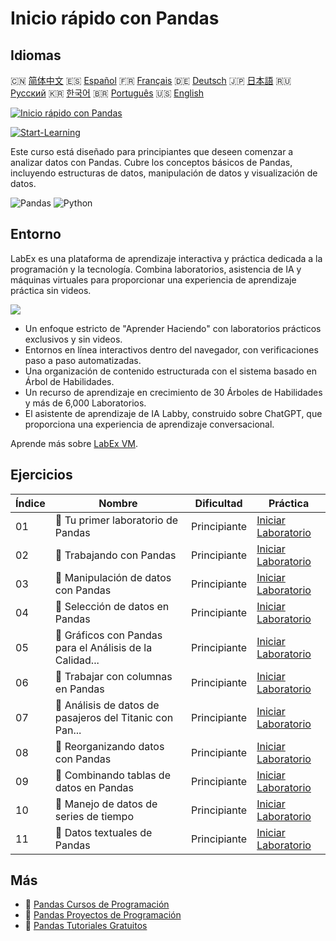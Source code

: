 # Inicio rápido con Pandas

## Idiomas

🇨🇳 [简体中文](README_zh.md) 🇪🇸 [Español](README_es.md) 🇫🇷 [Français](README_fr.md) 🇩🇪 [Deutsch](README_de.md) 🇯🇵 [日本語](README_ja.md) 🇷🇺 [Русский](README_ru.md) 🇰🇷 [한국어](README_ko.md) 🇧🇷 [Português](README_pt.md) 🇺🇸 [English](README.md) 

[![Inicio rápido con Pandas](https://cover-creator.labex.io/quick-start-with-pandas.png?lang=es)](https://labex.io/es/courses/quick-start-with-pandas)

[![Start-Learning](https://img.shields.io/badge/Start-Learning-whitesmoke?style=for-the-badge)](https://labex.io/es/courses/quick-start-with-pandas)

Este curso está diseñado para principiantes que deseen comenzar a analizar datos con Pandas. Cubre los conceptos básicos de Pandas, incluyendo estructuras de datos, manipulación de datos y visualización de datos.

![Pandas](https://img.shields.io/badge/Pandas-whitesmoke?style=for-the-badge&logo=pandas)
![Python](https://img.shields.io/badge/Python-whitesmoke?style=for-the-badge&logo=python)


## Entorno

LabEx es una plataforma de aprendizaje interactiva y práctica dedicada a la programación y la tecnología. Combina laboratorios, asistencia de IA y máquinas virtuales para proporcionar una experiencia de aprendizaje práctica sin videos.

![](https://tutorial-screenshot.getvm.io/images/vm-1725247253.png)

- Un enfoque estricto de "Aprender Haciendo" con laboratorios prácticos exclusivos y sin videos.
- Entornos en línea interactivos dentro del navegador, con verificaciones paso a paso automatizadas.
- Una organización de contenido estructurada con el sistema basado en Árbol de Habilidades.
- Un recurso de aprendizaje en crecimiento de 30 Árboles de Habilidades y más de 6,000 Laboratorios.
- El asistente de aprendizaje de IA Labby, construido sobre ChatGPT, que proporciona una experiencia de aprendizaje conversacional.

Aprende más sobre [LabEx VM](https://support.labex.io/using-labex/virtual-machine).

## Ejercicios

|   Índice | Nombre                                                   | Dificultad   | Práctica                                                                                                                                 |
|----------|----------------------------------------------------------|--------------|------------------------------------------------------------------------------------------------------------------------------------------|
|       01 | 📖 Tu primer laboratorio de Pandas                       | Principiante | <a target='_blank' href='https://labex.io/es/tutorials/pandas-your-first-pandas-lab-92727'>Iniciar Laboratorio</a>                       |
|       02 | 📖 Trabajando con Pandas                                 | Principiante | <a target='_blank' href='https://labex.io/es/tutorials/python-working-with-pandas-65430'>Iniciar Laboratorio</a>                         |
|       03 | 📖 Manipulación de datos con Pandas                      | Principiante | <a target='_blank' href='https://labex.io/es/tutorials/python-pandas-data-manipulation-65431'>Iniciar Laboratorio</a>                    |
|       04 | 📖 Selección de datos en Pandas                          | Principiante | <a target='_blank' href='https://labex.io/es/tutorials/python-data-selection-in-pandas-65432'>Iniciar Laboratorio</a>                    |
|       05 | 📖 Gráficos con Pandas para el Análisis de la Calidad... | Principiante | <a target='_blank' href='https://labex.io/es/tutorials/python-pandas-plotting-for-air-quality-analysis-65433'>Iniciar Laboratorio</a>    |
|       06 | 📖 Trabajar con columnas en Pandas                       | Principiante | <a target='_blank' href='https://labex.io/es/tutorials/python-working-with-columns-in-pandas-65434'>Iniciar Laboratorio</a>              |
|       07 | 📖 Análisis de datos de pasajeros del Titanic con Pan... | Principiante | <a target='_blank' href='https://labex.io/es/tutorials/python-titanic-passenger-data-analysis-with-pandas-65435'>Iniciar Laboratorio</a> |
|       08 | 📖 Reorganizando datos con Pandas                        | Principiante | <a target='_blank' href='https://labex.io/es/tutorials/python-reshaping-data-with-pandas-65436'>Iniciar Laboratorio</a>                  |
|       09 | 📖 Combinando tablas de datos en Pandas                  | Principiante | <a target='_blank' href='https://labex.io/es/tutorials/python-combining-data-tables-in-pandas-65437'>Iniciar Laboratorio</a>             |
|       10 | 📖 Manejo de datos de series de tiempo                   | Principiante | <a target='_blank' href='https://labex.io/es/tutorials/python-handling-time-series-data-65438'>Iniciar Laboratorio</a>                   |
|       11 | 📖 Datos textuales de Pandas                             | Principiante | <a target='_blank' href='https://labex.io/es/tutorials/python-pandas-textual-data-65439'>Iniciar Laboratorio</a>                         |

## Más

- 🔗 [Pandas Cursos de Programación](https://github.com/labex-labs/awesome-programming-courses)
- 🔗 [Pandas Proyectos de Programación](https://github.com/labex-labs/awesome-programming-projects)
- 🔗 [Pandas Tutoriales Gratuitos](https://github.com/labex-labs/pandas-free-tutorials)

